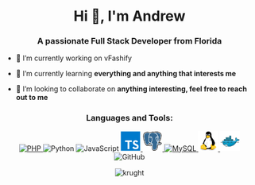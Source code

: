 <h1 align="center">Hi 👋, I'm Andrew</h1>
<h3 align="center">A passionate Full Stack Developer from Florida</h3>

- 🔭 I’m currently working on vFashify

- 🌱 I’m currently learning **everything and anything that interests me**

- 💞️ I’m looking to collaborate on **anything interesting, feel free to reach out to me**




<h3 align="middle">Languages and Tools:</h3>
<p align="middle">
  <!-- PHP -->
  <a href="https://www.php.net/" target="_blank" rel="noreferrer">
    <img src="https://www.vectorlogo.zone/logos/php/php-icon.svg" alt="PHP" width="40" height="40"/>
  </a>

  <!-- Python -->
  <img src="https://techstack-generator.vercel.app/python-icon.svg" alt="Python" width="40" height="40"/>

  <!-- JavaScript -->
  <img src="https://techstack-generator.vercel.app/js-icon.svg" alt="JavaScript" width="40" height="40"/>

  <!-- TypeScript -->
  <a href="https://www.typescriptlang.org/" target="_blank" rel="noreferrer">
    <img src="https://raw.githubusercontent.com/devicons/devicon/master/icons/typescript/typescript-original.svg" alt="TypeScript" width="40" height="40"/>
  </a>

  <!-- PostgreSQL -->
  <a href="https://www.postgresql.org/" target="_blank" rel="noreferrer">
    <img src="https://raw.githubusercontent.com/devicons/devicon/master/icons/postgresql/postgresql-original.svg" alt="PostgreSQL" width="40" height="40"/>
  </a>

  <!-- MySQL -->
  <a href="https://www.mysql.com/" target="_blank" rel="noreferrer">
    <img src="https://techstack-generator.vercel.app/mysql-icon.svg" alt="MySQL" width="40" height="40"/>
  </a>

  <!-- Linux -->
  <a href="https://www.linux.org/" target="_blank" rel="noreferrer">
    <img src="https://raw.githubusercontent.com/devicons/devicon/master/icons/linux/linux-original.svg" alt="Linux" width="40" height="40"/>
  </a>

  <!-- Docker -->
  <a href="https://www.docker.com/" target="_blank" rel="noreferrer">
    <img src="https://raw.githubusercontent.com/devicons/devicon/master/icons/docker/docker-original.svg" alt="Docker" width="40" height="40"/>
  </a>

  <!-- GitHub -->
  <img src="https://techstack-generator.vercel.app/github-icon.svg" alt="GitHub" width="40" height="40"/>
</p>



<p align="middle"><img align="center" src="https://github-readme-streak-stats.herokuapp.com/?user=krught&" alt="krught" /></p>

